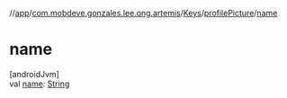 //[app](../../../../index.md)/[com.mobdeve.gonzales.lee.ong.artemis](../../index.md)/[Keys](../index.md)/[profilePicture](index.md)/[name](name.md)

# name

[androidJvm]\
val [name](name.md): [String](https://kotlinlang.org/api/latest/jvm/stdlib/kotlin/-string/index.html)
